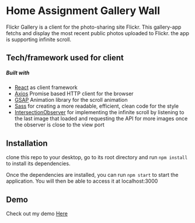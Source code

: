 # Home Assignment Gallery Wall

Flickr Gallery is a client for the photo-sharing site Flickr.
This gallery-app fetchs and display the most recent public photos uploaded to Flickr.
the app is supporting infinite scroll.

## Tech/framework used for client
##### Built with
* [React](https://reactjs.org/) as client framework
* [Axios](https://www.npmjs.com/package/axios) Promise based HTTP client for the browser
* [GSAP](https://greensock.com/gsap/) Animation library for the scroll animation 
* [Sass](https://sass-lang.com/guide) for creating a more readable, efficient, clean code for the style 
* [IntersectionObserver](https://developer.mozilla.org/en-US/docs/Web/API/Intersection_Observer_API) for implementing the infinite scroll by listening to the last image that loaded and requesting the API for more images once the observer is close to the view port
 
 ## Installation
clone this repo to your desktop, go to its root directory and run `npm install` to install its dependencies.

Once the dependencies are installed, you can run `npm start` to start the application. You will then be able to access it at localhost:3000

## Demo
Check out my demo [Here](https://nofaryunger.github.io/gallery-wall/)
